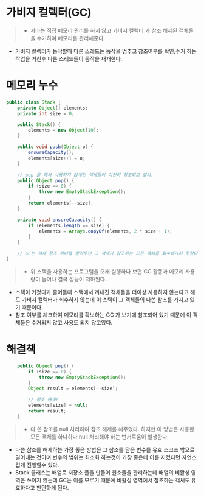 # 가비지 컬렉터(GC)
>- 자바는 직접 메모리 관리를 하지 않고 가비지 컬렉터 가 참조 해제된 객체들을 수거하여 메모리를 관리해준다.
- 가비지 컬렉터가 동작할때 다른 스레드는 동작을 멈추고 참조여부를 확인,수거 하는 작업을 거친후 다른 스레드들이 동작을 재개한다.

# 메모리 누수

~~~java
public class Stack {
    private Object[] elements;
    private int size = 0;

    public Stack() {
        elements = new Object[10];
    }

    public void push(Object o) {
        ensureCapacity();
        elements[size++] = o;
    }

    // pop 을 해서 사용하지 않게된 객체들이 여전히 참조되고 있다.
    public Object pop() {
        if (size == 0) {
            throw new EmptyStackException();
        }
        return elements[--size];
    }

    private void ensureCapacity() {
        if (elements.length == size) {
            elements = Arrays.copyOf(elements, 2 * size + 1);
        }
    }

    // GC는 객체 참조 하나를 살려두면 그 객체가 참조하는 모든 객체를 회수해가지 못한다.
}

~~~
>- 위 스택을 사용하는 프로그램을 오래 실행하다 보면 GC 활동과 메모리 사용량이 늘어나 결국 성능이 저하된다.
- 스택이 커졌다가 줄어들때 스택에서 꺼내진 객체들을 더이상 사용하지 않는다고 해도 가비지 컬렉터가 회수하지 않는데 이 스택이 그 객체들의 다쓴 참조를 가지고 있기 때문이다.
- 참조 여부를 체크하여 메모리를 확보하는 GC 가 보기에 참조되어 있기 때문에 이 객체들은 수거되지 않고 사용도 되지 않고있다.

# 해결책

~~~java
    public Object pop() {
        if (size == 0) {
            throw new EmptyStackException();
        }
        Object result = elements[--size];

        // 참조 해제!
        elements[size] = null;
        return result;
    }
~~~
>- 다 쓴 참조를 null 처리하여 참조 해제를 해주었다. 하지만 이 방법은 사용한 모든 객체를 하나하나 null 처리해야 하는 번거로움이 발생한다.
- 다쓴 참조를 해제하는 가장 좋은 방법은 그 참조를 담은 변수를 유효 스코프 밖으로 밀어내는 것이며 변수의 범위는 최소화 하는것이 가장 좋은데 이를 지켰다면 자연스럽게 진행할수 있다.
- Stack 클래스는 배열로 저장소 풀을 만들어 원소들을 관리하는데 배열의 비활성 영역은 쓰이지 않는데 GC는 이를 모르기 때문에 비활성 영역에서 참조하는 객체도 유효하다고 판단하게 된다.